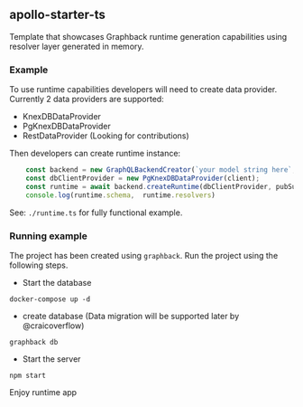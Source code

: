 ## apollo-starter-ts

Template that showcases Graphback runtime generation capabilities using 
resolver layer generated in memory. 

### Example 

To use runtime capabilities developers will need to create data provider.
Currently 2 data providers are supported:

 - KnexDBDataProvider
 - PgKnexDBDataProvider
 - RestDataProvider (Looking for contributions)

Then developers can create runtime instance:

```ts
    const backend = new GraphQLBackendCreator(`your model string here`, {});
    const dbClientProvider = new PgKnexDBDataProvider(client);
    const runtime = await backend.createRuntime(dbClientProvider, pubSub);
    console.log(runtime.schema,  runtime.resolvers)
```    

See: `./runtime.ts` for fully functional example.


### Running example

The project has been created using `graphback`. Run the project using the following steps. 
- Start the database
```
docker-compose up -d
```

- create database (Data migration will be supported later by @craicoverflow)
```
graphback db
```
- Start the server
```
npm start
```

Enjoy runtime app